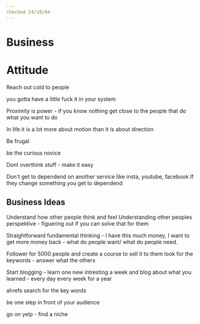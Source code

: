 ```yaml
---
checked 24/10/04
---
```

# Business

# Attitude
Reach out cold to people

you gotta have a little fuck it in your system

Proximity is power - if you know nothing get close to the people that do what you want to do

In life it is a lot more about motion than it is about direction

Be frugal

be the curious novice

Dont overthink stuff - make it easy 

Don't get to dependend on another service like insta, youtube, facebook
If they change something you get to dependend


## Business Ideas
Understand how other people think and feel
Understanding other peoples perspektive - figuering out if you can solve that for them

Straightforward fundamental thinking - I have this much money, I want to get more money back - what do people want/ what do people need.

Follower for 5000 people and create a course to sell it to them
look for the keywords - answer what the others


Start blogging - learn one new intresting a week and blog about what you learned - every day every week for a year 

ahrefs search for the key words


be one step in front of your audience

go on yelp - find a niche 
